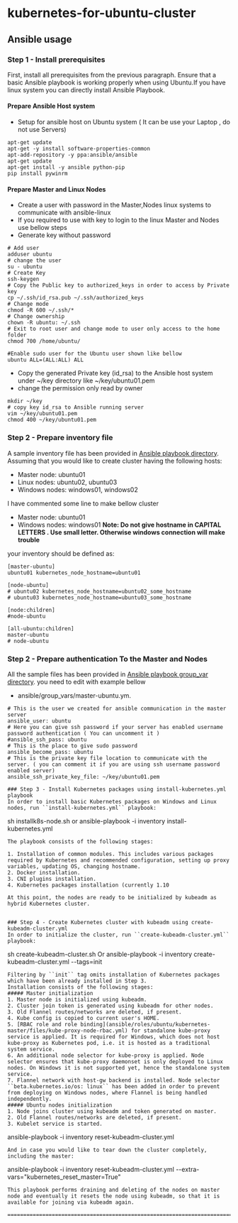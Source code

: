 # kubernetes-for-ubuntu-cluster


##  Ansible usage
### Step 1 - Install prerequisites
First, install all prerequisites from the previous paragraph. Ensure that a basic Ansible playbook is working properly when using Ubuntu.If you have linux system you can directly install Ansible Playbook.

#### Prepare Ansible Host system
- Setup for ansible host  on Ubuntu system ( It can be use your Laptop , do not use Servers)

```
apt-get update
apt-get -y install software-properties-common
apt-add-repository -y ppa:ansible/ansible
apt-get update
apt-get install -y ansible python-pip 
pip install pywinrm
```
#### Prepare Master and Linux Nodes 

- Create a user with password in the Master,Nodes linux systems to communicate with ansible-linux
- If you required to use with key to login to the linux Master and Nodes use bellow steps
- Generate key without password

```
# Add user
adduser ubuntu
# change the user
su - ubuntu
# Create Key
ssh-keygen
# Copy the Public key to authorized_keys in order to access by Private key
cp ~/.ssh/id_rsa.pub ~/.ssh/authorized_keys
# Change mode
chmod -R 600 ~/.ssh/*
# Change ownership
chown -R ubuntu: ~/.ssh
# Exit to root user and change mode to user only access to the home folder
chmod 700 /home/ubuntu/

#Enable sudo user for the Ubuntu user shown like bellow
ubuntu ALL=(ALL:ALL) ALL
```
- Copy the generated Private key (id_rsa) to the Ansible host system under ~/key directory like ~/key/ubuntu01.pem
- change the permission only read by owner 

```
mkdir ~/key
# copy key id_rsa to Ansible running server
vim ~/key/ubuntu01.pem
chmod 400 ~/key/ubuntu01.pem
```


### Step 2 - Prepare inventory file
A sample inventory file has been provided in [Ansible playbook directory](ansible/inventory). Assuming that you would like to create cluster having the following hosts:

 - Master node: ubuntu01
 - Linux nodes: ubuntu02, ubuntu03
 - Windows nodes: windows01, windows02
 
 I have commented some line to make bellow cluster
 
 - Master node: ubuntu01
 - Windows nodes: windows01
 **Note: Do not give hostname in CAPITAL LETTERS . Use small letter. Otherwise windows connection will make trouble**

your inventory should be defined as:

```
[master-ubuntu]
ubuntu01 kubernetes_node_hostname=ubuntu01

[node-ubuntu]
# ubuntu02 kubernetes_node_hostname=ubuntu02_some_hostname
# ubuntu03 kubernetes_node_hostname=ubuntu03_some_hostname

[node:children]
#node-ubuntu

[all-ubuntu:children]
master-ubuntu
# node-ubuntu

```
### Step 2 - Prepare authentication To the Master and Nodes

 All the sample files has been provided in [Ansible playbook group_var directory](ansible/group_vars).
you need to edit with example bellow

- ansible/group_vars/master-ubuntu.ym.

```
# This is the user we created for ansible communication in the master server
ansible_user: ubuntu
# Here you can give ssh password if your server has enabled username password authentication ( You can uncomment it )
#ansible_ssh_pass: ubuntu
# This is the place to give sudo password 
ansible_become_pass: ubuntu
# This is the private key file location to communicate with the server. ( you can comment it if you are using ssh username password enabled server)
ansible_ssh_private_key_file: ~/key/ubuntu01.pem

### Step 3 - Install Kubernetes packages using install-kubernetes.yml playbook
In order to install basic Kubernetes packages on Windows and Linux nodes, run ``install-kubernetes.yml`` playbook:

```
sh installk8s-node.sh
or
ansible-playbook -i inventory install-kubernetes.yml
```
The playbook consists of the following stages:

1. Installation of common modules. This includes various packages required by Kubernetes and recommended configuration, setting up proxy variables, updating OS, changing hostname.
2. Docker installation. 
3. CNI plugins installation. 
4. Kubernetes packages installation (currently 1.10

At this point, the nodes are ready to be initialized by kubeadm as hybrid Kubernetes cluster. 


### Step 4 - Create Kubernetes cluster with kubeadm using create-kubeadm-cluster.yml
In order to initialize the cluster, run ``create-kubeadm-cluster.yml`` playbook:

```
sh create-kubeadm-cluster.sh
Or
ansible-playbook -i inventory create-kubeadm-cluster.yml --tags=init
```
Filtering by ``init`` tag omits installation of Kubernetes packages which have been already installed in Step 3.
Installation consists of the following stages:
##### Master initialization
1. Master node is initialized using kubeadm.
2. Cluster join token is generated using kubeadm for other nodes.
3. Old Flannel routes/networks are deleted, if present.
4. Kube config is copied to current user's HOME.
5. [RBAC role and role binding](ansible/roles/ubuntu/kubernetes-master/files/kube-proxy-node-rbac.yml) for standalone kube-proxy service is applied. It is required for Windows, which does not host kube-proxy as Kubernetes pod, i.e. it is hosted as a traditional system service.
6. An additional node selector for kube-proxy is applied. Node selector ensures that kube-proxy daemonset is only deployed to Linux nodes. On Windows it is not supported yet, hence the standalone system service.
7. Flannel network with host-gw backend is installed. Node selector ``beta.kubernetes.io/os: linux`` has been added in order to prevent from deploying on Windows nodes, where Flannel is being handled independently.
##### Ubuntu nodes initialization
1. Node joins cluster using kubeadm and token generated on master.
2. Old Flannel routes/networks are deleted, if present.
3. Kubelet service is started.
```
ansible-playbook -i inventory reset-kubeadm-cluster.yml
```
And in case you would like to tear down the cluster completely, including the master:

```
ansible-playbook -i inventory reset-kubeadm-cluster.yml --extra-vars="kubernetes_reset_master=True"
```
This playbook performs draining and deleting of the nodes on master node and eventually it resets the node using kubeadm, so that it is available for joining via kubeadm again.

===============================================================================================================================



